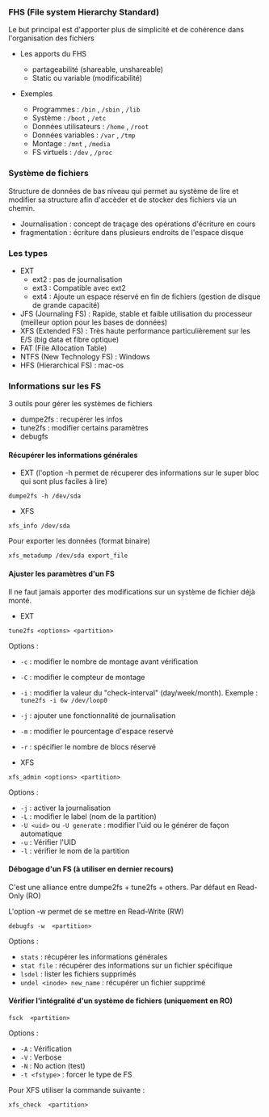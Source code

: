 ### FHS (File system Hierarchy Standard)
Le but principal est d'apporter plus de simplicité et de cohérence dans l'organisation des fichiers
- Les apports du FHS
  - partageabilité (shareable, unshareable)
  - Static ou variable (modificabilité)

- Exemples
  - Programmes : ```/bin``` , ```/sbin``` , ```/lib``` 
  - Système : ```/boot``` , ```/etc```
  - Données utilisateurs : ```/home``` , ```/root```
  - Données variables : ```/var``` , ```/tmp```
  - Montage : ```/mnt``` , ```/media```
  - FS virtuels : ```/dev``` , ```/proc```  

### Système de fichiers 
Structure de données de bas niveau qui permet au système de lire et modifier sa structure afin d'accèder et de stocker des fichiers via un chemin. 
- Journalisation : concept de traçage des opérations d'écriture en cours
- fragmentation : écriture dans plusieurs endroits de l'espace disque 

### Les types 
- EXT 
  - ext2 : pas de journalisation
  - ext3 : Compatible avec ext2
  - ext4 : Ajoute un espace réservé en fin de fichiers (gestion de disque de grande capacité)
- JFS (Journaling FS) : Rapide, stable et faible utilisation du processeur (meilleur option pour les bases de données)
- XFS (Extended FS) : Très haute performance particulièrement sur les E/S (big data et fibre optique)
- FAT (File Allocation Table)
- NTFS (New Technology FS) : Windows
- HFS (Hierarchical FS) : mac-os 

### Informations sur les FS
3 outils pour gérer les systèmes de fichiers
- dumpe2fs : recupérer les infos
- tune2fs : modifier certains paramètres
- debugfs

#### Récupérer les informations générales
- EXT (l'option -h permet de récuperer des informations sur le super bloc qui sont plus faciles à lire)
```
dumpe2fs -h /dev/sda
```
- XFS 
```
xfs_info /dev/sda
```
Pour exporter les données (format binaire)
```
xfs_metadump /dev/sda export_file
```

#### Ajuster les paramètres d'un FS
Il ne faut jamais apporter des modifications sur un système de fichier déjà monté.
- EXT
```
tune2fs <options> <partition> 
```
Options : 
  - ``` -c ``` : modifier le nombre de montage avant vérification
  - ``` -C ``` : modifier le compteur de montage
  - ``` -i ``` : modifier la valeur du "check-interval" (day/week/month). Exemple : ```tune2fs -i 6w /dev/loop0 ```
  - ``` -j ``` : ajouter une fonctionnalité de journalisation
  - ``` -m ``` : modifier le pourcentage d'espace reservé
  - ``` -r ``` : spécifier le nombre de blocs réservé

- XFS
```
xfs_admin <options> <partition> 
```
Options : 
  - ``` -j ``` : activer la journalisation
  - ``` -L ``` : modifier le label (nom de la partition)
  - ``` -U <uid> ``` ou ``` -U generate ``` : modifier l'uid ou le générer de façon automatique
  - ``` -u ``` : Vérifier l'UID
  - ``` -l ``` : vérifier le nom de la partition

#### Débogage d'un FS (à utiliser en dernier recours)
C'est une alliance entre dumpe2fs + tune2fs + others. Par défaut en Read-Only (RO)

L'option -w permet de se mettre en Read-Write (RW)
```
debugfs -w  <partition> 
```
Options : 
  - ```stats``` : récupérer les informations générales
  - ```stat file``` : récupérer des informations sur un fichier spécifique
  - ```lsdel``` : lister les fichiers supprimés
  - ```undel <inode> new_name``` : récupérer un fichier supprimé

#### Vérifier l'intégralité d'un système de fichiers (uniquement en RO)
```
fsck  <partition> 
```
Options : 
  - ``` -A ``` : Vérification
  - ``` -V ``` : Verbose
  - ``` -N ``` : No action (test)
  - ``` -t <fstype> ``` : forcer le type de FS

Pour XFS utiliser la commande suivante :
```
xfs_check  <partition> 
```



